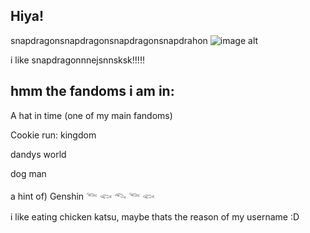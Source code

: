 ## Hiya!
snapdragonsnapdragonsnapdragonsnapdrahon
![image alt](https://static.wikia.nocookie.net/cookierunkingdom/images/0/02/Snapdragon_illustration.png/revision/latest?cb=20230617032602)

i like snapdragonnnejsnnsksk!!!!!

## hmm the fandoms i am in:

 A hat in time (one of my main fandoms)
 
 Cookie run: kingdom 
 
 dandys world 
 
 dog man
 
 a hint of) Genshin
𓆝 𓆟 𓆞 𓆝 𓆟

i like eating chicken katsu, maybe thats the reason of my username :D
